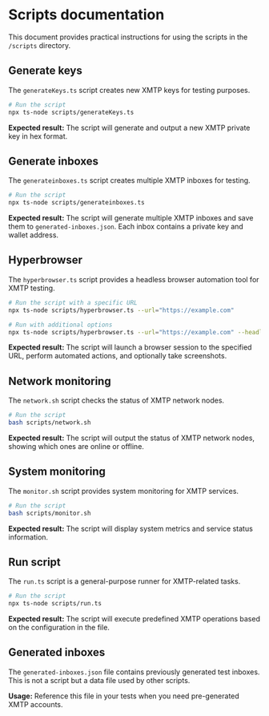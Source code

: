 # Scripts documentation

This document provides practical instructions for using the scripts in the `/scripts` directory.

## Generate keys

The `generateKeys.ts` script creates new XMTP keys for testing purposes.

```bash
# Run the script
npx ts-node scripts/generateKeys.ts
```

**Expected result:** The script will generate and output a new XMTP private key in hex format.

## Generate inboxes

The `generateinboxes.ts` script creates multiple XMTP inboxes for testing.

```bash
# Run the script
npx ts-node scripts/generateinboxes.ts
```

**Expected result:** The script will generate multiple XMTP inboxes and save them to `generated-inboxes.json`. Each inbox contains a private key and wallet address.

## Hyperbrowser

The `hyperbrowser.ts` script provides a headless browser automation tool for XMTP testing.

```bash
# Run the script with a specific URL
npx ts-node scripts/hyperbrowser.ts --url="https://example.com"

# Run with additional options
npx ts-node scripts/hyperbrowser.ts --url="https://example.com" --headless=false --screenshot=true
```

**Expected result:** The script will launch a browser session to the specified URL, perform automated actions, and optionally take screenshots.

## Network monitoring

The `network.sh` script checks the status of XMTP network nodes.

```bash
# Run the script
bash scripts/network.sh
```

**Expected result:** The script will output the status of XMTP network nodes, showing which ones are online or offline.

## System monitoring

The `monitor.sh` script provides system monitoring for XMTP services.

```bash
# Run the script
bash scripts/monitor.sh
```

**Expected result:** The script will display system metrics and service status information.

## Run script

The `run.ts` script is a general-purpose runner for XMTP-related tasks.

```bash
# Run the script
npx ts-node scripts/run.ts
```

**Expected result:** The script will execute predefined XMTP operations based on the configuration in the file.

## Generated inboxes

The `generated-inboxes.json` file contains previously generated test inboxes. This is not a script but a data file used by other scripts.

**Usage:** Reference this file in your tests when you need pre-generated XMTP accounts.
